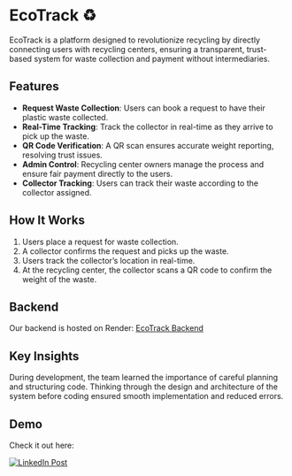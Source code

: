 # EcoTrack ♻️

EcoTrack is a platform designed to revolutionize recycling by directly connecting users with recycling centers, ensuring a transparent, trust-based system for waste collection and payment without intermediaries.

## Features

- **Request Waste Collection**: Users can book a request to have their plastic waste collected.
- **Real-Time Tracking**: Track the collector in real-time as they arrive to pick up the waste.
- **QR Code Verification**: A QR scan ensures accurate weight reporting, resolving trust issues.
- **Admin Control**: Recycling center owners manage the process and ensure fair payment directly to the users.
- **Collector Tracking**: Users can track their waste according to the collector assigned.

## How It Works

1. Users place a request for waste collection.
2. A collector confirms the request and picks up the waste.
3. Users track the collector’s location in real-time.
4. At the recycling center, the collector scans a QR code to confirm the weight of the waste.


## Backend

Our backend is hosted on Render: [EcoTrack Backend](https://b-p-m-s.onrender.com)


## Key Insights

During development, the team learned the importance of careful planning and structuring code. Thinking through the design and architecture of the system before coding ensured smooth implementation and reduced errors.


## Demo

 Check it out here:

[![LinkedIn Post](https://upload.wikimedia.org/wikipedia/commons/c/ca/LinkedIn_logo_initials.png)](https://www.linkedin.com/in/your-profile/posts/post-link)




